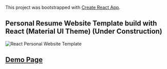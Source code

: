 This project was bootstrapped with [Create React App](https://github.com/facebook/create-react-app).

## Personal Resume Website Template build with React (Material UI Theme) (Under Construction)
![React Personal Website Template](https://github.com/waynezhang1995/react-personal-website-template/blob/master/demo/Demo1.png?raw=true)

## [Demo Page](https://waynezhang1995.github.io/react-personal-website-template/)
